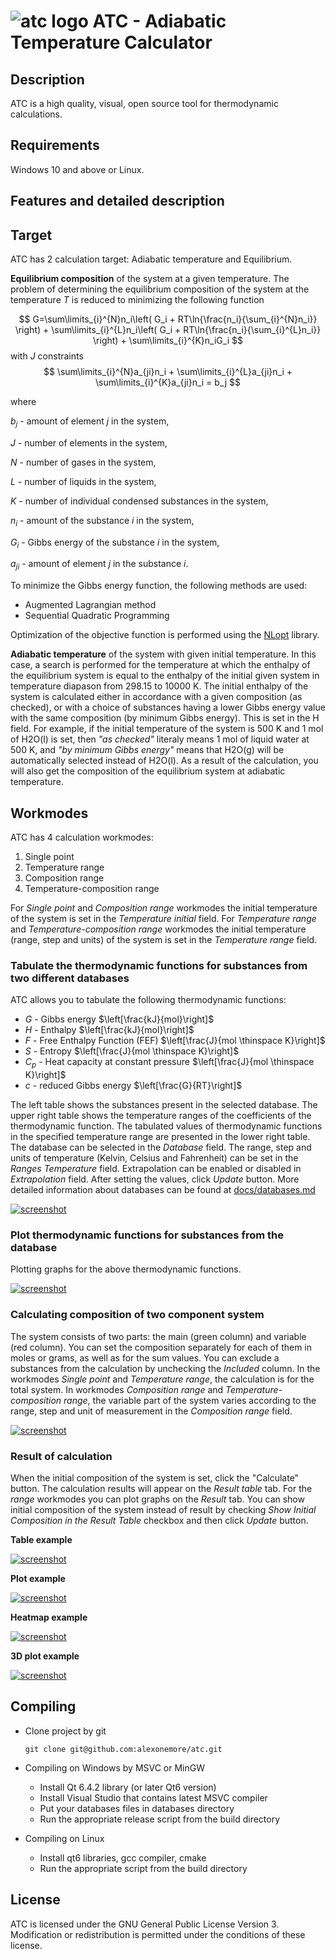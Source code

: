 # ![atc logo](images/logo_atc.svg) __ATC - Adiabatic Temperature Calculator__

## __Description__

ATC is a high quality, visual, open source tool for thermodynamic calculations.

## __Requirements__

Windows 10 and above or Linux.

## __Features and detailed description__

## Target
ATC has 2 calculation target: Adiabatic temperature and Equilibrium.

__Equilibrium composition__ of the system at a given temperature. The problem of determining the equilibrium composition of the system at the temperature $T$ is reduced to minimizing the following function

$$
G=\sum\limits_{i}^{N}n_i\left( G_i + RT\ln{\frac{n_i}{\sum_{i}^{N}n_i}} \right) + \sum\limits_{i}^{L}n_i\left( G_i + RT\ln{\frac{n_i}{\sum_{i}^{L}n_i}} \right) + \sum\limits_{i}^{K}n_iG_i
$$
with $J$ constraints
$$
\sum\limits_{i}^{N}a_{ji}n_i + \sum\limits_{i}^{L}a_{ji}n_i + \sum\limits_{i}^{K}a_{ji}n_i = b_j
$$

where

$b_j$ - amount of element $j$ in the system,

$J$ - number of elements in the system,

$N$ - number of gases in the system,

$L$ - number of liquids in the system,

$K$ - number of individual condensed substances in the system,

$n_i$ - amount of the substance $i$ in the system,

$G_i$ - Gibbs energy of the substance $i$ in the system,

$a_{ji}$ - amount of element $j$ in the substance $i$.

To minimize the Gibbs energy function, the following methods are used:

* Augmented Lagrangian method
* Sequential Quadratic Programming

Optimization of the objective function is performed using the [NLopt](http://github.com/stevengj/nlopt) library.

__Adiabatic temperature__ of the system with given initial temperature. In this case, a search is performed for the temperature at which the enthalpy of the equilibrium system is equal to the enthalpy of the initial given system in temperature diapason from 298.15 to 10000 K. The initial enthalpy of the system is calculated either in accordance with a given composition (as checked), or with a choice of substances having a lower Gibbs energy value with the same composition (by minimum Gibbs energy). This is set in the H field. For example, if the initial temperature of the system is 500 K and 1 mol of H2O(l) is set, then _"as checked"_ literaly means 1 mol of liquid water at 500 K, and _"by minimum Gibbs energy"_ means that H2O(g) will be automatically selected instead of H2O(l). As a result of the calculation, you will also get the composition of the equilibrium system at adiabatic temperature.

## Workmodes

ATC has 4 calculation workmodes:
1. Single point
2. Temperature range
3. Composition range
4. Temperature-composition range

For _Single point_ and _Composition range_ workmodes the initial temperature of the system is set in the _Temperature initial_ field. For _Temperature range_ and _Temperature-composition range_ workmodes the initial temperature (range, step and units) of the system is set in the _Temperature range_ field.

### __Tabulate the thermodynamic functions for substances from two different databases__

ATC allows you to tabulate the following thermodynamic functions:
* $G$ - Gibbs energy $\left[\frac{kJ}{mol}\right]$
* $H$ - Enthalpy $\left[\frac{kJ}{mol}\right]$
* $F$ - Free Enthalpy Function (FEF) $\left[\frac{J}{mol \thinspace K}\right]$
* $S$ - Entropy $\left[\frac{J}{mol \thinspace K}\right]$
* $C_p$ - Heat capacity at constant pressure $\left[\frac{J}{mol \thinspace K}\right]$
* $c$ - reduced Gibbs energy $\left[\frac{G}{RT}\right]$

The left table shows the substances present in the selected database. The upper right table shows the temperature ranges of the coefficients of the thermodynamic function. The tabulated values of thermodynamic functions in the specified temperature range are presented in the lower right table. The database can be selected in the _Database_ field. The range, step and units of temperature (Kelvin, Celsius and Fahrenheit) can be set in the _Ranges Temperature_ field. Extrapolation can be enabled or disabled in _Extrapolation_ field. After setting the values, click _Update_ button. More detailed information about databases can be found at [docs/databases.md](docs/databases.md)

[![screenshot](images/screenshots/substances_1.png "Thermodynamic information")](images/screenshots/substances_1.png?raw=true)

### __Plot thermodynamic functions for substances from the database__

Plotting graphs for the above thermodynamic functions.

[![screenshot](images/screenshots/graphs_1.png "Thermodynamic function plot")](images/screenshots/graphs_1.png?raw=true)

### __Calculating composition of two component system__

The system consists of two parts: the main (green column) and variable (red column). You can set the composition separately for each of them in moles or grams, as well as for the sum values. You can exclude a substances from the calculation by unchecking the _Included_ column. In the workmodes _Single point_ and _Temperature range_, the calculation is for the total system. In workmodes _Composition range_ and _Temperature-composition range_, the variable part of the system varies according to the range, step and unit of measurement in the _Composition range_ field.

[![screenshot](images/screenshots/amounts_1.png "Composition of the system")](images/screenshots/amounts_1.png?raw=true)

### __Result of calculation__

When the initial composition of the system is set, click the "Calculate" button. The calculation results will appear on the _Result table_ tab. For the _range_ workmodes you can plot graphs on the _Result_ tab. You can show initial composition of the system instead of result by checking _Show Initial Composition in the Result Table_ checkbox and then click _Update_ button.

__Table example__

[![screenshot](images/screenshots/result_1.png "Calculation result table")](images/screenshots/result_1.png?raw=true)

__Plot example__

[![screenshot](images/screenshots/result_2.png "Calculation result plot")](images/screenshots/result_2.png?raw=true)

__Heatmap example__

[![screenshot](images/screenshots/result_3.png "Calculation result heatmap")](images/screenshots/result_3.png?raw=true)

__3D plot example__

[![screenshot](images/screenshots/result_4.png "Calculation result 3D plot")](images/screenshots/result_4.png?raw=true)


## Compiling

+ Clone project by git

	```shell
	git clone git@github.com:alexonemore/atc.git
	```

+ Compiling on Windows by MSVC or MinGW
	+ Install Qt 6.4.2 library (or later Qt6 version)
	+ Install Visual Studio that contains latest MSVC compiler
	+ Put your databases files in databases directory
	+ Run the appropriate release script from the build directory

+ Compiling on Linux
	+ Install qt6 libraries, gcc compiler, cmake
	+ Run the appropriate script from the build directory

## License

ATC is licensed under the GNU General Public License Version 3.
Modification or redistribution is permitted under the conditions of these license.

